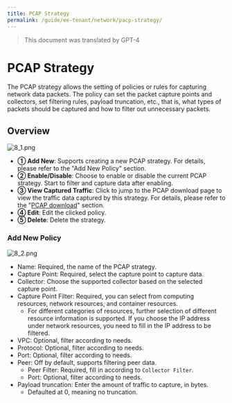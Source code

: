 ```yaml
---
title: PCAP Strategy
permalink: /guide/ee-tenant/network/pacp-strategy/
---
```


> This document was translated by GPT-4

# PCAP Strategy

The PCAP strategy allows the setting of policies or rules for capturing network data packets. The policy can set the packet capture points and collectors, set filtering rules, payload truncation, etc., that is, what types of packets should be captured and how to filter out unnecessary packets.

## Overview

![8_1.png](https://yunshan-guangzhou.oss-cn-beijing.aliyuncs.com/pub/pic/20230920650ac6b204ac3.png)

- **① Add New**: Supports creating a new PCAP strategy. For details, please refer to the "Add New Policy" section.
- **② Enable/Disable**: Choose to enable or disable the current PCAP strategy. Start to filter and capture data after enabling.
- **③ View Captured Traffic**: Click to jump to the PCAP download page to view the traffic data captured by this strategy. For details, please refer to the "[PCAP download](./pcap-download/)" section.
- **④ Edit**: Edit the clicked policy.
- **⑤ Delete**: Delete the strategy.

### Add New Policy

![8_2.png](https://yunshan-guangzhou.oss-cn-beijing.aliyuncs.com/pub/pic/20230920650ac6b31a676.png)

- Name: Required, the name of the PCAP strategy.
- Capture Point: Required, select the capture point to capture data.
- Collector: Choose the supported collector based on the selected capture point.
- Capture Point Filter: Required, you can select from computing resources, network resources, and container resources.
  - For different categories of resources, further selection of different resource information is supported. If you choose the IP address under network resources, you need to fill in the IP address to be filtered.
- VPC: Optional, filter according to needs.
- Protocol: Optional, filter according to needs.
- Port: Optional, filter according to needs.
- Peer: Off by default, supports filtering peer data.
  - Peer Filter: Required, fill in according to `Collector Filter`.
  - Port: Optional, filter according to needs.
- Payload truncation: Enter the amount of traffic to capture, in bytes.
  - Defaulted at 0, meaning no truncation.
